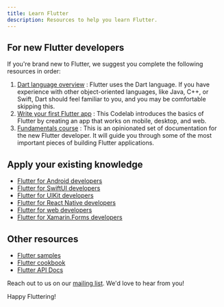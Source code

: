 ```yaml
---
title: Learn Flutter
description: Resources to help you learn Flutter.
---
```


## For new Flutter developers

If you're brand new to Flutter, 
we suggest you complete the following resources 
in order:

1. [Dart language overview][]
:  Flutter uses the Dart language. 
   If you have experience with other
   object-oriented languages, like Java, C++, or 
   Swift, Dart should feel familiar to you, 
   and you may be comfortable skipping this.
2. [Write your first Flutter app][] 
:  This Codelab introduces the basics of Flutter 
   by creating an app that works on mobile, 
   desktop, and web.
3. [Fundamentals course][] 
:  This is an opinionated set of documentation for
   the new Flutter developer. It will guide you 
   through some of the most important pieces of 
   building Flutter applications.

## Apply your existing knowledge

* [Flutter for Android developers][]
* [Flutter for SwiftUI developers][]
* [Flutter for UIKit developers][]
* [Flutter for React Native developers][]
* [Flutter for web developers][]
* [Flutter for Xamarin.Forms developers][]

## Other resources

* [Flutter samples][]
* [Flutter cookbook][]
* [Flutter API Docs][]

Reach out to us on our [mailing list][]. 
We'd love to hear from you!

Happy Fluttering!

[Dart language overview]: {{site.dart-site}}/overview
[Flutter API Docs]: {{site.api}}
[Flutter cookbook]: /cookbook
[Flutter for Android developers]: /get-started/flutter-for/android-devs
[Flutter for SwiftUI developers]: /get-started/flutter-for/swiftui-devs
[Flutter for UIKit developers]: /get-started/flutter-for/uikit-devs
[Flutter for React Native developers]: /get-started/flutter-for/react-native-devs
[Flutter samples]: https://flutter.github.io/samples
[Flutter for web developers]: /get-started/flutter-for/web-devs
[Flutter for Xamarin.Forms developers]: /get-started/flutter-for/xamarin-forms-devs
[Fundamentals course]: /get-started/fundamentals-course
[mailing list]: mailto:{{site.email}}
[Write your first Flutter app]: /get-started/codelab

